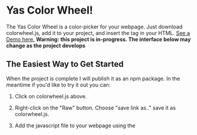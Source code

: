 # Yas Color Wheel!
The Yas Color Wheel is a color-picker for your webpage. Just download colorwheel.js, add it to your project, and insert the <color-picker> tag in your HTML. [See a Demo here.](https://danjquinn42.github.io/YasColorWheel/)
**Warning: this project is in-progress. The interface below may change as the project develops**

## The Easiest Way to Get Started
When the project is complete I will publish it as an npm package. In the meantime if you'd like to try it out you can:

1) Click on colorwheel.js above.

2) Right-click on the "Raw" button. Choose "save link as.." save it as colorwheel.js.

3) Add the javascript file to your webpage using the <script> tag. If you are using a bundler like webpack you can skip this step.

4) Copy and paste the following tag into your document.
```
<color-picker style="position: absolute">
</color-picker>
```

Now you should have a color wheel and lightness slider on your page with default styles applied.

## Styling
The color picker style must include `position: absolute` or its parent element must be `position: absolute`. This may change in future iterations. Adding a width attribute will adjust both height and width proportionally to avoid the wheel being skewed.

### Starting Color
To set the starting color insert a `starting-color` into the color-picker tag. the starting color should be set equal to an hsl color value: for example, `starting-color="hsl(22, 84%, 50%)"`. If you do not supply a starting color the default is `hsl(25, 70%, 50%)` which is a warm orange.

## Getting the Color
To set the get the current color value add a colorChange event listener to the color picker. Calling `event.details` will return an HSL color object. For example:
```
const picker = document.getElementsByTagName("color-picker");

picker.addEventListener("colorChange", () => {
  const color = event.details;
  console.log(color.toString());
});
```
would print a css styled string for the current HSL color value.

## HSL Objects
The following methods are available to you from the HSL class.

### .toString()
returns a new string formatted for use in css like the example above.
### .hue
returns a number from 0 to 360 corresponding to the hue of the color.

### .saturationPercentage
returns a number from 0 to 100 corresponding to the saturation of the color.

### .lightnessPercentage
returns a number from 0 to 100 corresponding to the lightness of the color.

### .dispatchUpdate(domElement)
dispatches a colorChange event from the DOM element supplied. After changing the hue, saturation, or lightness values elsewhere on your site you can pass a color-picker element to `.dispatchUpdate` to update the position of the lightness slider and wheel marker.
